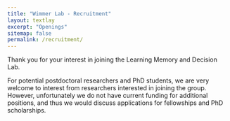 ```yaml
---
title: "Wimmer Lab - Recruitment"
layout: textlay
excerpt: "Openings"
sitemap: false
permalink: /recruitment/
---
```


Thank you for your interest in joining the Learning Memory and Decision Lab.

For potential postdoctoral researchers and PhD students, we are very welcome to interest from researchers interested in joining the group. However, unfortunately we do not have current funding for additional positions, and thus we would discuss applications for fellowships and PhD scholarships.

